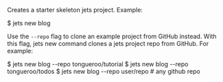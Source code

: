 Creates a starter skeleton jets project. Example:

$ jets new blog

Use the `--repo` flag to clone an example project from GitHub instead.  With this flag, jets new command clones a jets project repo from GitHub.  For example:

$ jets new blog --repo tongueroo/tutorial
$ jets new blog --repo tongueroo/todos
$ jets new blog --repo user/repo # any github repo
